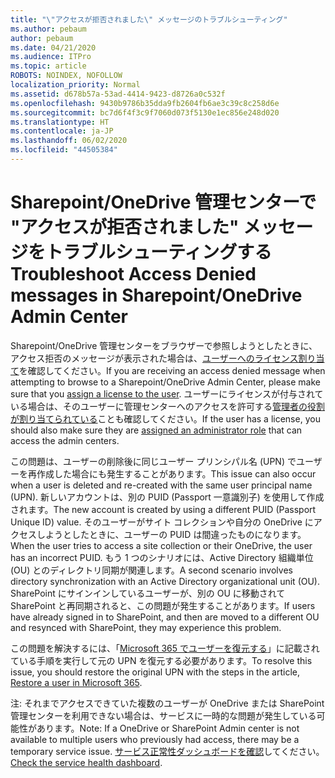 ```yaml
---
title: "\"アクセスが拒否されました\" メッセージのトラブルシューティング"
ms.author: pebaum
author: pebaum
ms.date: 04/21/2020
ms.audience: ITPro
ms.topic: article
ROBOTS: NOINDEX, NOFOLLOW
localization_priority: Normal
ms.assetid: d678b57a-53ad-4414-9423-d8726a0c532f
ms.openlocfilehash: 9430b9786b35dda9fb2604fb6ae3c39c8c258d6e
ms.sourcegitcommit: bc7d6f4f3c9f7060d073f5130e1ec856e248d020
ms.translationtype: HT
ms.contentlocale: ja-JP
ms.lasthandoff: 06/02/2020
ms.locfileid: "44505384"
---
```

# <a name="troubleshoot-access-denied-messages-in-sharepointonedrive-admin-center"></a><span data-ttu-id="a7749-102">Sharepoint/OneDrive 管理センターで "アクセスが拒否されました" メッセージをトラブルシューティングする</span><span class="sxs-lookup"><span data-stu-id="a7749-102">Troubleshoot Access Denied messages in Sharepoint/OneDrive Admin Center</span></span>

<span data-ttu-id="a7749-103">Sharepoint/OneDrive 管理センターをブラウザーで参照しようとしたときに、アクセス拒否のメッセージが表示された場合は、[ユーザーへのライセンス割り当て](https://docs.microsoft.com/microsoft-365/admin/add-users/add-users)を確認してください。</span><span class="sxs-lookup"><span data-stu-id="a7749-103">If you are receiving an access denied message when attempting to browse to a Sharepoint/OneDrive Admin Center, please make sure that you [assign a license to the user](https://docs.microsoft.com/microsoft-365/admin/add-users/add-users).</span></span> <span data-ttu-id="a7749-104">ユーザーにライセンスが付与されている場合は、そのユーザーに管理センターへのアクセスを許可する[管理者の役割が割り当てられている](hhttps://docs.microsoft.com/microsoft-365/admin/add-users/about-admin-roles)ことも確認してください。</span><span class="sxs-lookup"><span data-stu-id="a7749-104">If the user has a license, you should also make sure they are [assigned an administrator role](hhttps://docs.microsoft.com/microsoft-365/admin/add-users/about-admin-roles) that can access the admin centers.</span></span>

<span data-ttu-id="a7749-105">この問題は、ユーザーの削除後に同じユーザー プリンシパル名 (UPN) でユーザーを再作成した場合にも発生することがあります。</span><span class="sxs-lookup"><span data-stu-id="a7749-105">This issue can also occur when a user is deleted and re-created with the same user principal name (UPN).</span></span> <span data-ttu-id="a7749-106">新しいアカウントは、別の PUID (Passport 一意識別子) を使用して作成されます。</span><span class="sxs-lookup"><span data-stu-id="a7749-106">The new account is created by using a different PUID (Passport Unique ID) value.</span></span> <span data-ttu-id="a7749-107">そのユーザーがサイト コレクションや自分の OneDrive にアクセスしようとしたときに、ユーザーの PUID は間違ったものになります。</span><span class="sxs-lookup"><span data-stu-id="a7749-107">When the user tries to access a site collection or their OneDrive, the user has an incorrect PUID.</span></span> <span data-ttu-id="a7749-108">もう 1 つのシナリオには、Active Directory 組織単位 (OU) とのディレクトリ同期が関連します。</span><span class="sxs-lookup"><span data-stu-id="a7749-108">A second scenario involves directory synchronization with an Active Directory organizational unit (OU).</span></span> <span data-ttu-id="a7749-109">SharePoint にサインインしているユーザーが、別の OU に移動されて SharePoint と再同期されると、この問題が発生することがあります。</span><span class="sxs-lookup"><span data-stu-id="a7749-109">If users have already signed in to SharePoint, and then are moved to a different OU and resynced with SharePoint, they may experience this problem.</span></span>

<span data-ttu-id="a7749-110">この問題を解決するには、「[Microsoft 365 でユーザーを復元する](https://docs.microsoft.com/microsoft-365/admin/add-users/restore-user)」に記載されている手順を実行して元の UPN を復元する必要があります。</span><span class="sxs-lookup"><span data-stu-id="a7749-110">To resolve this issue, you should restore the original UPN with the steps in the article, [Restore a user in Microsoft 365](https://docs.microsoft.com/microsoft-365/admin/add-users/restore-user).</span></span>

<span data-ttu-id="a7749-111">注: それまでアクセスできていた複数のユーザーが OneDrive または SharePoint 管理センターを利用できない場合は、サービスに一時的な問題が発生している可能性があります。</span><span class="sxs-lookup"><span data-stu-id="a7749-111">Note: If a OneDrive or SharePoint Admin center is not available to multiple users who previously had access, there may be a temporary service issue.</span></span>  <span data-ttu-id="a7749-112">[サービス正常性ダッシュボードを確認](https://portal.office.com/adminportal/home#/servicehealth)してください。</span><span class="sxs-lookup"><span data-stu-id="a7749-112">[Check the service health dashboard](https://portal.office.com/adminportal/home#/servicehealth).</span></span>


